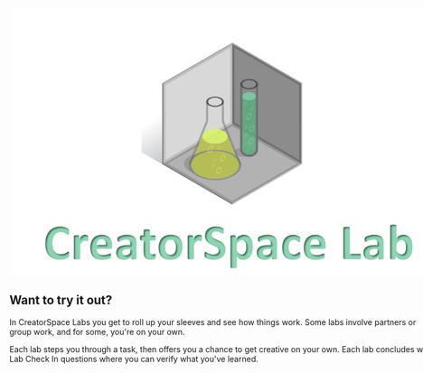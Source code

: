 
<figure class="snippetimg" style="margin: 0 auto;width:150%">
  <img src=".guides/img/LabIntro.PNG">
  
<br>

## Want to try it out?
In CreatorSpace Labs you get to roll up your sleeves and see how things work.  Some labs involve partners or group work, and for some, you're on your own.

Each lab steps you through a task, then offers you a chance to get creative on your own.  Each lab concludes with Lab Check In questions where you can verify what you've learned.